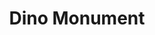 ---
pid: fs11
title: Dino Monument
location_transcription: 
coordinates: "[-75.1697799, 39.9225929]"
zipcode: '19138'
gen_neighborhood: Northwest Philadelphia
neighborhood: West Oak Lane
outside_phl: 
age: '4'
age_range: "<6"
instagram: 
image_file_name: fs_11.jpg
proposal_transcription: 
topic: Animals
topic_summary: '0'
type: Other No Form
keywords_other: 
credit: Myles Sledge
image_labels: Dinosaur
twitter: 
facebook: 
permalink: "/monuments/fs11/"
layout: item-page
---